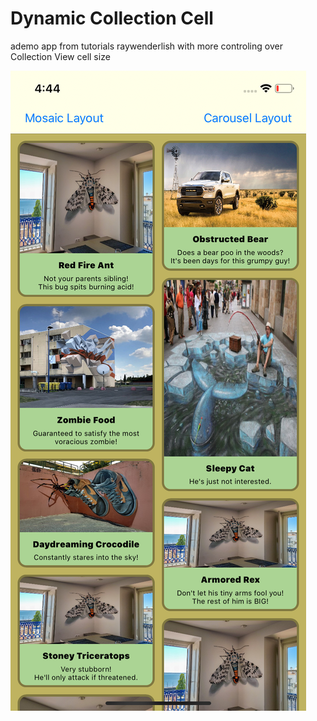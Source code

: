 # Dynamic Collection Cell 
ademo app from tutorials raywenderlish with more controling over Collection View  cell size 

![width=100%](resources/img.png)
